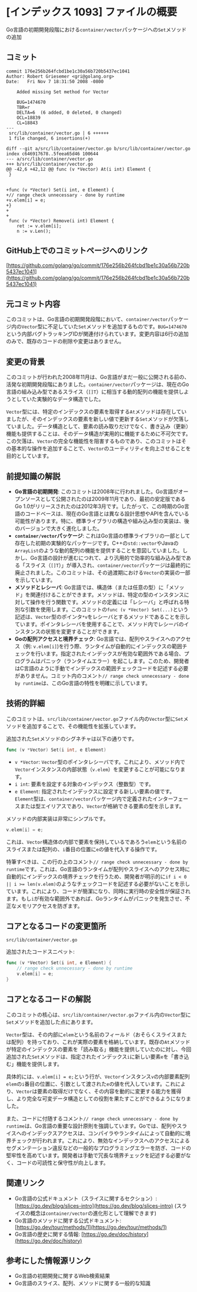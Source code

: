 # [インデックス 1093] ファイルの概要

Go言語の初期開発段階における`container/vector`パッケージへの`Set`メソッドの追加

## コミット

```
commit 176e256b264fcbd1be1c30a56b720b5437ec1041
Author: Robert Griesemer <gri@golang.org>
Date:   Fri Nov 7 18:31:50 2008 -0800

    Added missing Set method for Vector
    
    BUG=1474670
    TBR=r
    DELTA=6  (6 added, 0 deleted, 0 changed)
    OCL=18839
    CL=18843
---
 src/lib/container/vector.go | 6 ++++++
 1 file changed, 6 insertions(+)

diff --git a/src/lib/container/vector.go b/src/lib/container/vector.go
index c646917678..5feea65d46 100644
--- a/src/lib/container/vector.go
+++ b/src/lib/container/vector.go
@@ -42,6 +42,12 @@ func (v *Vector) At(i int) Element {
 }
 
 
+func (v *Vector) Set(i int, e Element) {
+// range check unnecessary - done by runtime
+v.elem[i] = e;
+}
+
+
 func (v *Vector) Remove(i int) Element {
 	ret := v.elem[i];
 	n := v.Len();
```

## GitHub上でのコミットページへのリンク

[https://github.com/golang/go/commit/176e256b264fcbd1be1c30a56b720b5437ec1041](https://github.com/golang/go/commit/176e256b264fcbd1be1c30a56b720b5437ec1041)

## 元コミット内容

このコミットは、Go言語の初期開発段階において、`container/vector`パッケージ内の`Vector`型に不足していた`Set`メソッドを追加するものです。`BUG=1474670`という内部バグトラッキングIDが関連付けられています。変更内容は6行の追加のみで、既存のコードの削除や変更はありません。

## 変更の背景

このコミットが行われた2008年11月は、Go言語がまだ一般に公開される前の、活発な初期開発段階にありました。`container/vector`パッケージは、現在のGo言語の組み込み型であるスライス（`[]T`）に相当する動的配列の機能を提供しようとしていた実験的なデータ構造でした。

`Vector`型には、特定のインデックスの要素を取得する`At`メソッドは存在していましたが、そのインデックスの要素を新しい値で更新する`Set`メソッドが欠落していました。データ構造として、要素の読み取りだけでなく、書き込み（更新）機能も提供することは、そのデータ構造が実用的に機能するために不可欠です。この欠落は、`Vector`の完全な機能性を阻害するものであり、このコミットはその基本的な操作を追加することで、`Vector`のユーティリティを向上させることを目的としています。

## 前提知識の解説

*   **Go言語の初期開発**: このコミットは2008年に行われました。Go言語がオープンソースとして公開されたのは2009年11月であり、最初の安定版であるGo 1.0がリリースされたのは2012年3月です。したがって、この時期のGo言語のコードベースは、現在のGo言語とは異なる設計思想やAPIを含んでいる可能性があります。特に、標準ライブラリの構造や組み込み型の実装は、後のバージョンで大きく進化しました。
*   **`container/vector`パッケージ**: これはGo言語の標準ライブラリの一部として存在した初期の実験的なパッケージです。C++の`std::vector`やJavaの`ArrayList`のような動的配列の機能を提供することを意図していました。しかし、Go言語の設計が進むにつれて、より汎用的で効率的な組み込み型である「スライス（`[]T`）」が導入され、`container/vector`パッケージは最終的に廃止されました。このコミットは、その過渡期における`Vector`の実装の一部を示しています。
*   **メソッドとレシーバ**: Go言語では、構造体（または任意の型）に「メソッド」を関連付けることができます。メソッドは、特定の型のインスタンスに対して操作を行う関数です。メソッドの定義には「レシーバ」と呼ばれる特別な引数を使用します。このコミットの`func (v *Vector) Set(...)`という記述は、`Vector`型のポインタ`*v`をレシーバとするメソッドであることを示しています。ポインタレシーバを使用することで、メソッド内でレシーバのインスタンスの状態を変更することができます。
*   **Goの配列アクセスと境界チェック**: Go言語では、配列やスライスへのアクセス（例: `v.elem[i]`)を行う際、ランタイムが自動的にインデックスの範囲チェックを行います。指定されたインデックスが有効な範囲外である場合、プログラムはパニック（ランタイムエラー）を起こします。このため、開発者はC言語のように手動でインデックスの範囲チェックコードを記述する必要がありません。コミット内のコメント`// range check unnecessary - done by runtime`は、このGo言語の特性を明確に示しています。

## 技術的詳細

このコミットは、`src/lib/container/vector.go`ファイル内の`Vector`型に`Set`メソッドを追加することで、その機能性を拡張しています。

追加された`Set`メソッドのシグネチャは以下の通りです。

```go
func (v *Vector) Set(i int, e Element)
```

*   `v *Vector`: `Vector`型のポインタレシーバです。これにより、メソッド内で`Vector`インスタンスの内部状態（`v.elem`）を変更することが可能になります。
*   `i int`: 要素を設定する対象のインデックス（整数型）です。
*   `e Element`: 指定されたインデックスに設定する新しい要素の値です。`Element`型は、`container/vector`パッケージ内で定義されたインターフェースまたは型エイリアスであり、`Vector`が格納できる要素の型を示します。

メソッドの内部実装は非常にシンプルです。

```go
v.elem[i] = e;
```

これは、`Vector`構造体の内部で要素を保持しているであろう`elem`という名前のスライスまたは配列の、`i`番目の位置に`e`の値を代入する操作です。

特筆すべきは、この行の上のコメント`// range check unnecessary - done by runtime`です。これは、Go言語のランタイムが配列やスライスへのアクセス時に自動的にインデックスの境界チェックを行うため、開発者が明示的に`if i < 0 || i >= len(v.elem)`のようなチェックコードを記述する必要がないことを示しています。これにより、コードが簡潔になり、同時に実行時の安全性が保証されます。もし`i`が有効な範囲外であれば、Goランタイムがパニックを発生させ、不正なメモリアクセスを防ぎます。

## コアとなるコードの変更箇所

```
src/lib/container/vector.go
```

追加されたコードスニペット:

```go
func (v *Vector) Set(i int, e Element) {
	// range check unnecessary - done by runtime
	v.elem[i] = e;
}
```

## コアとなるコードの解説

このコミットの核心は、`src/lib/container/vector.go`ファイル内の`Vector`型に`Set`メソッドを追加した点にあります。

`Vector`型は、その内部に`elem`という名前のフィールド（おそらくスライスまたは配列）を持っており、これが実際の要素を格納しています。既存の`At`メソッドが特定のインデックスの要素を「読み取る」機能を提供していたのに対し、今回追加された`Set`メソッドは、指定されたインデックス`i`に新しい要素`e`を「書き込む」機能を提供します。

具体的には、`v.elem[i] = e;`という行が、`Vector`インスタンス`v`の内部要素配列`elem`の`i`番目の位置に、引数として渡された`e`の値を代入しています。これにより、`Vector`は要素の取得だけでなく、その内容を動的に変更する能力を獲得し、より完全な可変データ構造としての役割を果たすことができるようになりました。

また、コードに付随するコメント`// range check unnecessary - done by runtime`は、Go言語の重要な設計原則を強調しています。Goでは、配列やスライスへのインデックスアクセスは、コンパイラやランタイムによって自動的に境界チェックが行われます。これにより、無効なインデックスへのアクセスによるセグメンテーション違反などの一般的なプログラミングエラーを防ぎ、コードの堅牢性を高めています。開発者は手動で冗長な境界チェックを記述する必要がなく、コードの可読性と保守性が向上します。

## 関連リンク

*   Go言語の公式ドキュメント（スライスに関するセクション）: [https://go.dev/blog/slices-intro](https://go.dev/blog/slices-intro) (スライスの概念は`container/vector`の進化形として理解できます)
*   Go言語のメソッドに関する公式ドキュメント: [https://go.dev/tour/methods/1](https://go.dev/tour/methods/1)
*   Go言語の歴史に関する情報: [https://go.dev/doc/history](https://go.dev/doc/history)

## 参考にした情報源リンク

*   Go言語の初期開発に関するWeb検索結果
*   Go言語のスライス、配列、メソッドに関する一般的な知識
